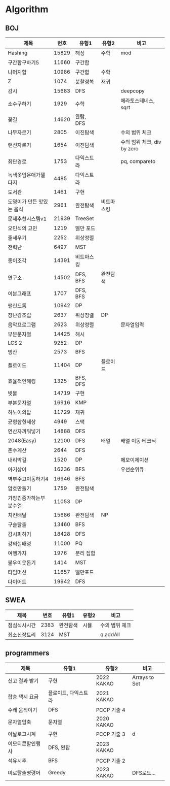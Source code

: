 # Algorithm

## BOJ

| 제목             | 번호    | 유형1      | 유형2   | 비고                    |
|----------------|-------|----------|-------|-----------------------|
| Hashing        | 15829 | 해싱       | 수학    | mod                   |
| 구간합구하기5        | 11660 | 구간합      |       |                       |
| 나머지합           | 10986 | 구간합      | 수학    |                       |
| Z              | 1074  | 분할정복     | 재귀    |                       |
| 감시             | 15683 | DFS      |       | deepcopy              |
| 소수구하기          | 1929  | 수학       |       | 에라토스테네스, sqrt         |
| 꽃길             | 14620 | 완탐, DFS  |       |                       |
| 나무자르기          | 2805  | 이진탐색     |       | 수의 범위 체크              |
| 랜선자르기          | 1654  | 이진탐색     |       | 수의 범위 체크, div by zero |
| 최단경로           | 1753  | 다익스트라    |       | pq, compareto         |
| 녹색옷입은애가젤다지     | 4485  | 다익스트라    |       |                       |
| 도서관            | 1461  | 구현       |       |                       |
| 도영이가 만든 맛있는 음식 | 2961  | 완전탐색     | 비트마스킹 |                       |
| 문제추천시스템v1      | 21939 | TreeSet  |       |                       |
| 오민식의 고민        | 1219  | 벨만 포드    |       |                       |
| 줄세우기           | 2252  | 위상정렬     |       |                       |
| 전력난            | 6497  | MST      |       |                       |
| 종이조각           | 14391 | 비트마스킹    |       |                       |
| 연구소            | 14502 | DFS, BFS | 완전탐색  |                       |
| 이분그래프          | 1707  | DFS, BFS |       |                       |
| 팰린드롬           | 10942 | DP       |       |                       |
| 장난감조립          | 2637  | 위상정렬     | DP    |                       |
| 음악프로그램         | 2623  | 위상정렬     |       | 문자열입력                 |
| 부분문자열          | 14425 | 해시       |       |                       |
| LCS 2          | 9252  | DP       |       |                       |
| 빙산             | 2573  | BFS      |       |                       |
| 플로이드           | 11404 | DP       | 플로이드  |                       |
| 효율적인해킹         | 1325  | BFS, DFS |       |                       |
| 빗물             | 14719 | 구현       |       |                       |
| 부분문자열          | 16916 | KMP      |       |                       |
| 하노이의탑          | 11729 | 재귀       |       |                       |
| 균형잡힌세상         | 4949  | 스택       |       |                       |
| 연산자끼워넣기        | 14888 | DFS      |       |                       |
| 2048(Easy)     | 12100 | DFS      | 배열    | 배열 이동 테크닉             |
| 촌수계산           | 2644  | DFS      |       |                       |
| 내리막길           | 1520  | DP       |       | 메모이제이션                |
| 아기상어           | 16236 | BFS      |       | 우선순위큐                 |
| 벽부수고이동하기4      | 16946 | BFS      |       |                  |
| 암호만들기          | 1759  | 완전탐색     |       |                  |
| 가장긴증가하는부분수열    | 11053 | DP       |       |                  |
| 치킨배달           | 15686 | 완전탐색     | NP    |                  |
| 구슬탈출           | 13460 | BFS      |       |                  |
| 감시피하기          | 18428 | DFS      |       |                  |
| 강의실배정          | 11000 | PQ       |       |                  |
| 여행가자           | 1976  | 분리 집합    |       |                  |
| 불우이웃돕기         | 1414  | MST      |       |                  |
| 타임머신           | 11657 | 벨만포드     |       |                  |
| 다이어트           | 19942 | DFS      |       |                  |

## SWEA

| 제목     | 번호   | 유형1  | 유형2 | 비고       |
|--------|------|------|-----|----------|
| 점심식사시간 | 2383 | 완전탐색 | 시뮬  | 수의 범위 체크 |
| 최소신장트리 | 3124 | MST  |     | q.addAll |

## programmers

| 제목       | 유형1         | 유형2        | 비고            |
|----------|-------------|------------|---------------|
| 신고 결과 받기 | 구현          | 2022 KAKAO | Arrays to Set |
| 합승 택시 요금 | 플로이드, 다익스트라 | 2021 KAKAO |               |
| 수레 움직이기  | DFS         | PCCP 기출 4  |               |
| 문자열압축    | 문자열         | 2020 KAKAO |               |
| 아날로그시계   | 구현          | PCCP 기출 3  | d             |
| 이모티콘할인행사 | DFS, 완탐     | 2023 KAKAO |               |
| 석유시추     | BFS         | PCCP 기출 2  |               |
| 미로탈출명령어  | Greedy      | 2023 KAKAO | DFS로도...      |
